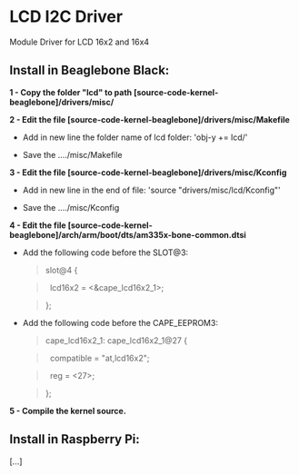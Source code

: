 LCD I2C Driver
===============

Module Driver for LCD 16x2 and 16x4



Install in Beaglebone Black:
-----------------
**1 - Copy the folder "lcd" to path [source-code-kernel-beaglebone]/drivers/misc/**

**2 - Edit the file [source-code-kernel-beaglebone]/drivers/misc/Makefile**

- Add in new line the folder name of lcd folder: 'obj-y   += lcd/'
  
- Save the ..../misc/Makefile
  
**3 - Edit the file [source-code-kernel-beaglebone]/drivers/misc/Kconfig**

- Add in new line in the end of file: 'source "drivers/misc/lcd/Kconfig"'
  
- Save the ..../misc/Kconfig

**4 - Edit the file [source-code-kernel-beaglebone]/arch/arm/boot/dts/am335x-bone-common.dtsi**

- Add the following code before the SLOT@3:

  >slot@4 {
  
  >&nbsp;&nbsp;lcd16x2 = &#60;&amp;cape_lcd16x2_1&#62;;
  
  >};
  
- Add the following code before the CAPE_EEPROM3:

  >cape_lcd16x2_1: cape_lcd16x2_1@27 {
    
  >&nbsp;&nbsp;compatible = "at,lcd16x2";
    
  >&nbsp;&nbsp;reg = &#60;27&#62;;
  
  >};
  

**5 - Compile the kernel source.**




Install in Raspberry Pi:
-------------
[...]

